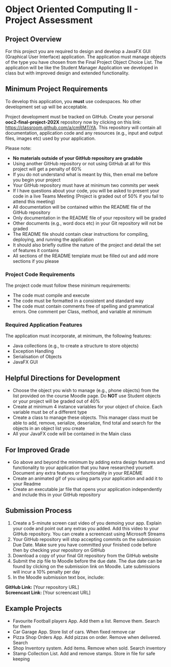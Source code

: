 # Object Oriented Computing II - Project Assessment

## Project Overview

For this project you are required to design and develop a JavaFX GUI (Graphical User Interface) application. The application must manage objects of the type you have chosen from the Final Project Object Choice List. The application will be like the Student Manager Application we developed in class but with improved design and extended functionality.

## Minimum Project Requirements 

To develop this application, you **must** use codespaces. No other development set up will be acceptable.

Project development must be tracked on GitHub. Create your personal **ooc2-final-project-202X** repository now by clicking on this link: https://classroom.github.com/a/cmRMTiYA. This repository will contain all documentation, application code and any resources (e.g., input and output files, images etc) used by your application.

Please note:
- **No materials outside of your GitHub repository are gradable**
- Using another GitHub repository or not using GitHub at all for this project will get a penalty of 60%
- If you do not understand what is meant by this, then email me before you begin your project
- Your GitHub repository must have at minimum two commits per week
- If I have questions about your code, you will be asked to present your code in a live Teams Meeting (Project is graded out of 50% if you fail to attend this meeting)
- All documentation will be contained within the README file of the GitHub repository
- Only documentation in the README file of your repository will be graded
- Other documents (e.g., word docs etc) in your Git repository will not be graded
- The README file should contain clear instructions for compiling, deploying, and running the application
- It should also briefly outline the nature of the project and detail the set of features it contains
- All sections of the README template must be filled out and add more sections if you please

### Project Code Requirements

The project code must follow these minimum requirements:

- The code must compile and execute
- The code must be formatted in a consistent and standard way
- The code must contain comments free of spelling and grammatical errors. One comment per Class, method, and variable at minimum

### Required Application Features

The application must incorporate, at minimum, the following features:

- Java collections (e.g., to create a structure to store objects)
- Exception Handling
- Serialisation of Objects
- JavaFX GUI

## Helpful Directions for Development

- Choose the object you wish to manage (e.g., phone objects) from the list provided on the course Moodle page. Do **NOT** use Student objects or your project will be graded out of 40%
- Create at minimum 4 instance variables for your object of choice. Each variable must be of a different type
- Create a class to manage these objects. This manager class must be able to add, remove, serialize, deserialize, find total and search for the objects in an object list you create
- All your JavaFX code will be contained in the Main class

## For Improved Grade 

- Go above and beyond the minimum by adding extra design features and functionality to your application that you have researched yourself. Document any extra features or functionality in your README
- Create an animated gif of you using parts your application and add it to your Readme
- Create an executable jar file that opens your application independently and include this in your GitHub repository

## Submission Process

1. Create a 5-minute screen cast video of you demoing your app. Explain your code and point out any extras you added. Add this video to your GitHub repository. You can create a screencast using Microsoft Streams
2. Your GitHub repository will stop accepting commits on the submission Due Date. Make sure you have committed your finished code before then by checking your repository on GitHub
3. Download a copy of your final Git repository from the GitHub website
4. Submit the zip file to Moodle before the due date. The due date can be found by clicking on the submission link on Moodle. Late submissions will incur a 10% penalty per day
5. In the Moodle submission text box, include:

**GitHub Link:** [Your repository URL]  
**Screencast Link:** [Your screencast URL]

## Example Projects

- Favourite Football players App. Add them a list. Remove them. Search for them
- Car Garage App. Store list of cars. When fixed remove car
- Pizza Shop Orders App. Add pizzas on order. Remove when delivered. Search
- Shop Inventory system. Add items. Remove when sold. Search inventory
- Stamp Collection List. Add and remove stamps. Store in file for safe keeping

